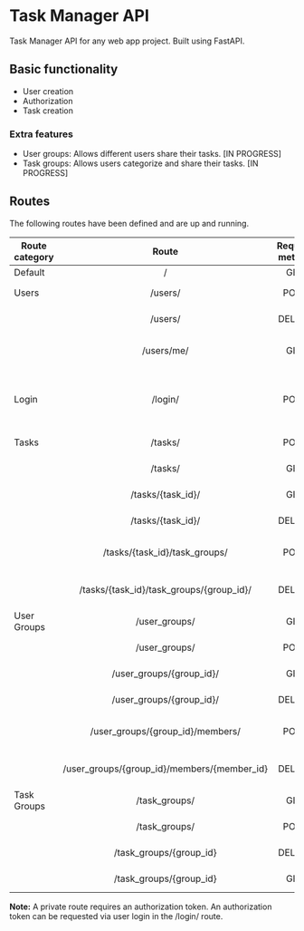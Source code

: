 # Task Manager API

Task Manager API for any web app project. Built using FastAPI.

## Basic functionality

- User creation
- Authorization
- Task creation

### Extra features

- User groups: Allows different users share their tasks. [IN PROGRESS]
- Task groups: Allows users categorize and share their tasks. [IN PROGRESS]

## Routes

The following routes have been defined and are up and running.

| **Route category** | **Route** | **Request method** | **Description** | **Scope** |
|---|:---:|:---:|:---:|---|
| Default | / | GET |  | Public |
| Users | /users/ | POST | Create a user | Public |
|  | /users/ | DELETE | Delete a user | Private |
|  | /users/me/ | GET | Request user information | Private |
| Login | /login/ | POST | Authorize a user (Request Bearer token). | Private |
| Tasks | /tasks/ | POST | Create a task group | Private |
|  | /tasks/ | GET | Request tasks | Private |
|  | /tasks/{task_id}/ | GET | Request task | Private |
|  | /tasks/{task_id}/ | DELETE | Delete a task | Private |
|  | /tasks/{task_id}/task_groups/ | POST | Assign task to a task group | Private |
|  | /tasks/{task_id}/task_groups/{group_id}/ | DELETE | Remove task from a task group | Private |
| User Groups | /user_groups/ | GET | Request user groups | Private |
|  | /user_groups/ | POST | Create a user group | Private |
|  | /user_groups/{group_id}/ | GET | Request a user group | Private |
|  | /user_groups/{group_id}/ | DELETE | Delete a user group | Private |
|  | /user_groups/{group_id}/members/ | POST | Assign user to a user group | Private |
|  | /user_groups/{group_id}/members/{member_id} | DELETE | Remove user from a user group | Private |
| Task Groups | /task_groups/ | GET | Request task groups | Private |
|  | /task_groups/ | POST | Create a task group | Private |
|  | /task_groups/{group_id} | DELETE | Delete a task group | Private |
|  | /task_groups/{group_id} | GET | Request a task group | Private |

**Note:** A private route requires an authorization token. An authorization token can be requested via user login in the /login/ route.
